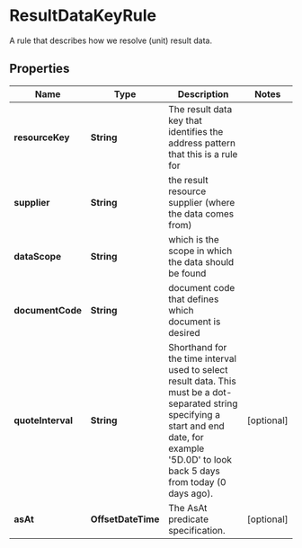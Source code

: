 

# ResultDataKeyRule

A rule that describes how we resolve (unit) result data.

## Properties

Name | Type | Description | Notes
------------ | ------------- | ------------- | -------------
**resourceKey** | **String** | The result data key that identifies the address pattern that this is a rule for | 
**supplier** | **String** | the result resource supplier (where the data comes from) | 
**dataScope** | **String** | which is the scope in which the data should be found | 
**documentCode** | **String** | document code that defines which document is desired | 
**quoteInterval** | **String** | Shorthand for the time interval used to select result data. This must be a dot-separated string              specifying a start and end date, for example &#39;5D.0D&#39; to look back 5 days from today (0 days ago). |  [optional]
**asAt** | **OffsetDateTime** | The AsAt predicate specification. |  [optional]



